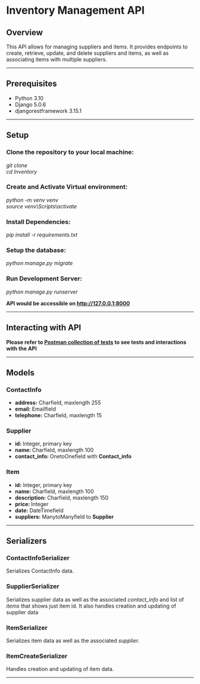 <h1>Inventory Management API</h1>

<h2>Overview</h2>
<p>This API allows for managing suppliers and items. It provides endpoints to create, retrieve, update, and delete suppliers and items, as well as associating items with multiple suppliers.</p><hr/>

<h2>Prerequisites</h2>
<ul>
<li>Python 3.10</li>
<li>Django 5.0.6</li>
<li>djangorestframework 3.15.1</li></ul><hr>

<h2>Setup</h2>
<h3>Clone the repository to your local machine:</h3>
<cite>git clone </cite><br>
<cite>cd Inventory</cite>
<h3>Create and Activate Virtual environment:</h3>
<cite>python -m venv venv</cite><br>
<cite>source venv\Scripts\activate</cite>
<h3>Install Dependencies:</h3>
<cite>pip install -r requirements.txt</cite>
<h3>Setup the database:</h3>
<cite>python manage.py migrate</cite><br>
<h3>Run Development Server:</h3>
<cite>python manage.py runserver</cite><br>
<p><b>API would be accessible on <a href="http://127.0.0.1:8000">http://127.0.0.1:8000</a></b></p><hr>

<h2>Interacting with API</h2>
<p><b>Please refer to <a href="https://documenter.getpostman.com/view/29653047/2sA3XPC2rZ">Postman collection of tests</a> to see tests and interactions with the API</b></p>
<hr>

<h2>Models</h2>
<h3>ContactInfo</h3>
<ul>
<li><b>address:</b> Charfield, maxlength 255</li>
<li><b>email:</b> Emailfield</li>
<li><b>telephone:</b> Charfield, maxlength 15</li></ul>
<h3>Supplier</h3>
<ul>
<li><b>id: </b>Integer, primary key</li>
<li><b>name: </b>Charfield, maxlength 100</li>
<li><b>contact_info: </b>OnetoOnefield with <b>Contact_info</b></li></ul>
<h3>Item</h3>
<ul>
<li><b>id:</b> Integer, primary key</li>
<li><b>name:</b> Charfield, maxlength 100</li>
<li><b>description:</b> Charfield, maxlength 150</li>
<li><b>price: </b> Integer</li>
<li><b>date:</b> DateTimefield</li>
<li><b>suppliers:</b> ManytoManyfield to <b>Supplier</b></li></ul><hr>

<h2>Serializers</h2>
<h3>ContactInfoSerializer</h3>
<p>Serializes ContactInfo data.</p>
<h3>SupplierSerializer</h3>
<p>Serializes supplier data as well as the associated <cite>contact_info</cite> and list of <cite>items</cite> that shows just item id. It also handles creation and updating of supplier data</p>
<h3>ItemSerializer</h3>
<p>Serializes item data as well as the associated <cite>supplier</cite>.</p>
<h3>ItemCreateSerializer</h3>
<p>Handles creation and updating of item data.</p><hr>

